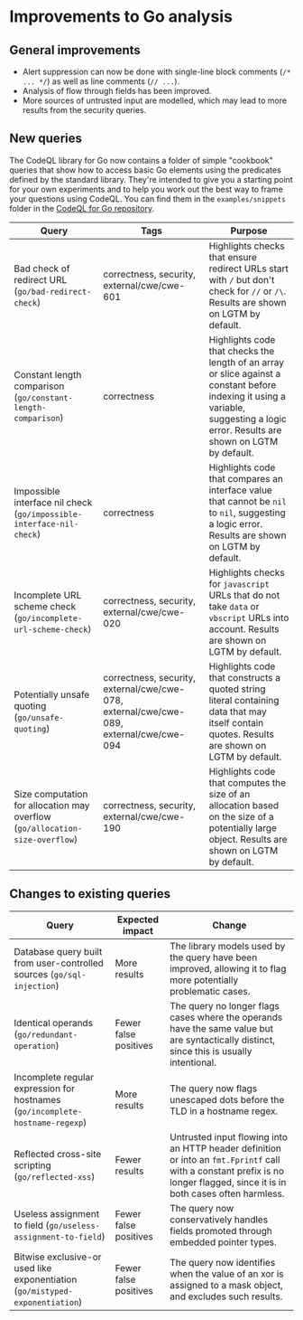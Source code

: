 # Improvements to Go analysis

## General improvements

* Alert suppression can now be done with single-line block comments (`/* ... */`) as well as line comments (`// ...`).
* Analysis of flow through fields has been improved.
* More sources of untrusted input are modelled, which may lead to more results from the security queries.

## New queries

The CodeQL library for Go now contains a folder of simple "cookbook" queries that show how to access basic Go elements using the predicates defined by the standard library. They're intended to give you a starting point for your own experiments and to help you work out the best way to frame your questions using CodeQL. You can find them in the `examples/snippets` folder in the [CodeQL for Go repository](https://github.com/github/codeql-go/tree/master/ql/examples/snippets).

| **Query**                                                                 | **Tags**                                                                   | **Purpose**                                                                                                                                            |
|---------------------------------------------------------------------------|----------------------------------------------------------------------------|--------------------------------------------------------------------------------------------------------------------------------------------------------|
| Bad check of redirect URL (`go/bad-redirect-check`) | correctness, security, external/cwe/cwe-601 | Highlights checks that ensure redirect URLs start with `/` but don't check for `//` or `/\`. Results are shown on LGTM by default. |
| Constant length comparison (`go/constant-length-comparison`)     | correctness | Highlights code that checks the length of an array or slice against a constant before indexing it using a variable, suggesting a logic error. Results are shown on LGTM by default. |
| Impossible interface nil check (`go/impossible-interface-nil-check`) | correctness | Highlights code that compares an interface value that cannot be `nil` to `nil`, suggesting a logic error. Results are shown on LGTM by default. |
| Incomplete URL scheme check (`go/incomplete-url-scheme-check`) | correctness, security, external/cwe/cwe-020 | Highlights checks for `javascript` URLs that do not take `data` or `vbscript` URLs into account. Results are shown on LGTM by default. |
| Potentially unsafe quoting (`go/unsafe-quoting`) | correctness, security, external/cwe/cwe-078, external/cwe/cwe-089, external/cwe/cwe-094 | Highlights code that constructs a quoted string literal containing data that may itself contain quotes. Results are shown on LGTM by default. |
| Size computation for allocation may overflow (`go/allocation-size-overflow`) | correctness, security, external/cwe/cwe-190 | Highlights code that computes the size of an allocation based on the size of a potentially large object. Results are shown on LGTM by default. |

## Changes to existing queries

| **Query**                                           | **Expected impact**          | **Change**                                                |
|-----------------------------------------------------|------------------------------|-----------------------------------------------------------|
| Database query built from user-controlled sources (`go/sql-injection`) | More results | The library models used by the query have been improved, allowing it to flag more potentially problematic cases. |
| Identical operands (`go/redundant-operation`) | Fewer false positives | The query no longer flags cases where the operands have the same value but are syntactically distinct, since this is usually intentional. |
| Incomplete regular expression for hostnames (`go/incomplete-hostname-regexp`) | More results | The query now flags unescaped dots before the TLD in a hostname regex. |
| Reflected cross-site scripting (`go/reflected-xss`) | Fewer results | Untrusted input flowing into an HTTP header definition or into an `fmt.Fprintf` call with a constant prefix is no longer flagged, since it is in both cases often harmless. |
| Useless assignment to field (`go/useless-assignment-to-field`) | Fewer false positives | The query now conservatively handles fields promoted through embedded pointer types. |
| Bitwise exclusive-or used like exponentiation (`go/mistyped-exponentiation`) | Fewer false positives | The query now identifies when the value of an xor is assigned to a mask object, and excludes such results. |
